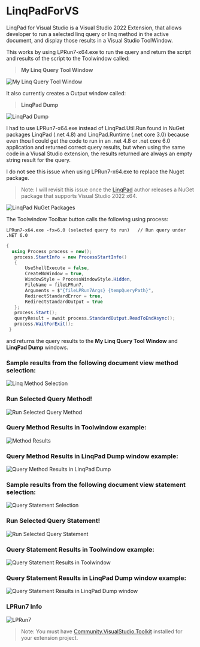 # LinqPadForVS

LinqPad for Visual Studio is a Visual Studio 2022 Extension, that allows developer to run a selected linq query or linq method in the active document, and display those results in a Visual Studio ToolWindow.

This works by using LPRun7-x64.exe to run the query and return the script and results of the script to the Toolwindow called:

>**My Linq Query Tool Window**

![My Linq Query Tool Window](https://user-images.githubusercontent.com/67446778/148121369-fac645c0-009b-46a6-9db3-516b87e11d1e.png)


It also currently creates a Output window called:

>**LinqPad Dump**

![LinqPad Dump](https://user-images.githubusercontent.com/67446778/148121472-8676afc8-faaf-4313-ac5e-1b00da586d46.png)



I had to use LPRun7-x64.exe instead of LinqPad.Util.Run found in NuGet packages LinqPad (.net 4.8) and LinqPad.Runtime (.net core 3.0) because even thou I could get the code to run in an .net 4.8 or .net core 6.0 application and returned correct query results, but when using the same code in a Viusal Studio extension, the results returned are always an empty string result for the query.

I do not see this issue when using LPRun7-x64.exe to replace the Nuget package. 

>Note: I will revisit this issue once the [LinqPad](https://www.linqpad.net/) author releases a NuGet package that supports Visual Studio 2022 x64.

![LinqPad NuGet Packages](https://user-images.githubusercontent.com/67446778/148120404-9e35b180-89d9-4bf3-9bf4-b80765460768.png)


The Toolwindow Toolbar button calls the following using process:

`LPRun7-x64.exe -fx=6.0 (selected query to run)   // Run query under .NET 6.0`


 ```csharp
{
   using Process process = new();
    process.StartInfo = new ProcessStartInfo()
    {
        UseShellExecute = false,
        CreateNoWindow = true,
        WindowStyle = ProcessWindowStyle.Hidden,
        FileName = fileLPRun7,
        Arguments = $"{fileLPRun7Args} {tempQueryPath}",
        RedirectStandardError = true,
        RedirectStandardOutput = true
    };
    process.Start();
    queryResult = await process.StandardOutput.ReadToEndAsync();
    process.WaitForExit();
  }
  ```


and returns the query results to the **My Linq Query Tool Window** and **LinqPad Dump** windows.

### Sample results from the following document view method selection:

![Linq Method Selection](https://user-images.githubusercontent.com/67446778/148121805-81419e3a-054d-4d7b-8f61-e3f3ce5557cb.png)

### Run Selected Query Method!

![Run Selected Query Method](https://user-images.githubusercontent.com/67446778/148122715-f677bdd8-7895-498a-9d00-4f86a97dea2b.png)

### Query Method Results in Toolwindow example:

![Method Results](https://user-images.githubusercontent.com/67446778/148122003-2c67de36-ee76-4f19-9ab8-3583f96f24ac.png)

### Query Method Results in LinqPad Dump window example:

![Query Method Results in LinqPad Dump](https://user-images.githubusercontent.com/67446778/148122240-a5f74919-2001-4bcb-8776-cb07836d0d5c.png)


### Sample results from the following document view statement selection:

![Query Statement Selection](https://user-images.githubusercontent.com/67446778/148122952-1893a4d7-cf2f-452c-8e49-0dce8ad7aee3.png)

### Run Selected Query Statement!

![Run Selected Query Statement](https://user-images.githubusercontent.com/67446778/148123089-5b0ee5b0-8099-4f84-bf34-e518869c3384.png)

### Query Statement Results in Toolwindow example:

![Query Statement Results in Toolwindow](https://user-images.githubusercontent.com/67446778/148123280-6c683763-ab63-441b-9239-edb729e2e9a2.png)


### Query Statement Results in LinqPad Dump window example:

![Query Statement Results in LinqPad Dump window](https://user-images.githubusercontent.com/67446778/148123386-17154680-8a19-4171-a382-df701d6139f8.png)


### LPRun7 Info

![LPRun7](https://user-images.githubusercontent.com/67446778/148120780-69d97423-63e8-4a08-8638-a9ceb6dd0f39.png)


> Note: You must have [Community.VisualStudio.Toolkit](https://github.com/VsixCommunity/Community.VisualStudio.Toolkit) installed for your extension project.
